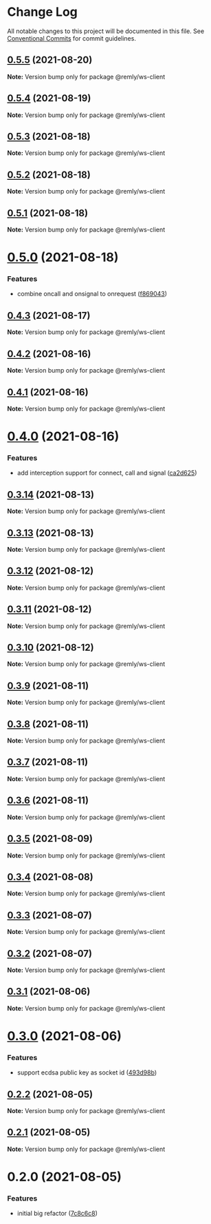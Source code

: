 # Change Log

All notable changes to this project will be documented in this file.
See [Conventional Commits](https://conventionalcommits.org) for commit guidelines.

## [0.5.5](https://gitr.net/mindary/remly/compare/@remly/ws-client@0.5.4...@remly/ws-client@0.5.5) (2021-08-20)

**Note:** Version bump only for package @remly/ws-client





## [0.5.4](https://gitr.net/mindary/remly/compare/@remly/ws-client@0.5.3...@remly/ws-client@0.5.4) (2021-08-19)

**Note:** Version bump only for package @remly/ws-client





## [0.5.3](https://gitr.net/mindary/remly/compare/@remly/ws-client@0.5.2...@remly/ws-client@0.5.3) (2021-08-18)

**Note:** Version bump only for package @remly/ws-client





## [0.5.2](https://gitr.net/mindary/remly/compare/@remly/ws-client@0.5.1...@remly/ws-client@0.5.2) (2021-08-18)

**Note:** Version bump only for package @remly/ws-client





## [0.5.1](https://gitr.net/mindary/remly/compare/@remly/ws-client@0.5.0...@remly/ws-client@0.5.1) (2021-08-18)

**Note:** Version bump only for package @remly/ws-client





# [0.5.0](https://gitr.net/mindary/remly/compare/@remly/ws-client@0.4.3...@remly/ws-client@0.5.0) (2021-08-18)


### Features

* combine oncall and onsignal to onrequest ([f869043](https://gitr.net/mindary/remly/commits/f869043438070e3188c06dfdea94b093ed984685))





## [0.4.3](https://gitr.net/mindary/remly/compare/@remly/ws-client@0.4.2...@remly/ws-client@0.4.3) (2021-08-17)

**Note:** Version bump only for package @remly/ws-client





## [0.4.2](https://gitr.net/mindary/remly/compare/@remly/ws-client@0.4.1...@remly/ws-client@0.4.2) (2021-08-16)

**Note:** Version bump only for package @remly/ws-client





## [0.4.1](https://gitr.net/mindary/remly/compare/@remly/ws-client@0.4.0...@remly/ws-client@0.4.1) (2021-08-16)

**Note:** Version bump only for package @remly/ws-client





# [0.4.0](https://gitr.net/mindary/remly/compare/@remly/ws-client@0.3.14...@remly/ws-client@0.4.0) (2021-08-16)


### Features

* add interception support for connect, call and signal ([ca2d625](https://gitr.net/mindary/remly/commits/ca2d625c216f18420c7d5c73ed26296ca9297974))





## [0.3.14](https://gitr.net/mindary/remly/compare/@remly/ws-client@0.3.13...@remly/ws-client@0.3.14) (2021-08-13)

**Note:** Version bump only for package @remly/ws-client





## [0.3.13](https://gitr.net/mindary/remly/compare/@remly/ws-client@0.3.12...@remly/ws-client@0.3.13) (2021-08-13)

**Note:** Version bump only for package @remly/ws-client





## [0.3.12](https://gitr.net/mindary/remly/compare/@remly/ws-client@0.3.11...@remly/ws-client@0.3.12) (2021-08-12)

**Note:** Version bump only for package @remly/ws-client





## [0.3.11](https://gitr.net/mindary/remly/compare/@remly/ws-client@0.3.10...@remly/ws-client@0.3.11) (2021-08-12)

**Note:** Version bump only for package @remly/ws-client





## [0.3.10](https://gitr.net/mindary/remly/compare/@remly/ws-client@0.3.9...@remly/ws-client@0.3.10) (2021-08-12)

**Note:** Version bump only for package @remly/ws-client





## [0.3.9](https://gitr.net/mindary/remly/compare/@remly/ws-client@0.3.8...@remly/ws-client@0.3.9) (2021-08-11)

**Note:** Version bump only for package @remly/ws-client





## [0.3.8](https://gitr.net/mindary/remly/compare/@remly/ws-client@0.3.7...@remly/ws-client@0.3.8) (2021-08-11)

**Note:** Version bump only for package @remly/ws-client





## [0.3.7](https://gitr.net/mindary/remly/compare/@remly/ws-client@0.3.6...@remly/ws-client@0.3.7) (2021-08-11)

**Note:** Version bump only for package @remly/ws-client





## [0.3.6](https://gitr.net/mindary/remly/compare/@remly/ws-client@0.3.5...@remly/ws-client@0.3.6) (2021-08-11)

**Note:** Version bump only for package @remly/ws-client





## [0.3.5](https://gitr.net/mindary/remly/compare/@remly/ws-client@0.3.4...@remly/ws-client@0.3.5) (2021-08-09)

**Note:** Version bump only for package @remly/ws-client





## [0.3.4](https://gitr.net/mindary/remly/compare/@remly/ws-client@0.3.3...@remly/ws-client@0.3.4) (2021-08-08)

**Note:** Version bump only for package @remly/ws-client





## [0.3.3](https://gitr.net/mindary/remly/compare/@remly/ws-client@0.3.2...@remly/ws-client@0.3.3) (2021-08-07)

**Note:** Version bump only for package @remly/ws-client





## [0.3.2](https://gitr.net/mindary/remly/compare/@remly/ws-client@0.3.1...@remly/ws-client@0.3.2) (2021-08-07)

**Note:** Version bump only for package @remly/ws-client





## [0.3.1](https://gitr.net/mindary/remly/compare/@remly/ws-client@0.3.0...@remly/ws-client@0.3.1) (2021-08-06)

**Note:** Version bump only for package @remly/ws-client





# [0.3.0](https://gitr.net/mindary/remly/compare/@remly/ws-client@0.2.2...@remly/ws-client@0.3.0) (2021-08-06)


### Features

* support ecdsa public key as socket id ([493d98b](https://gitr.net/mindary/remly/commits/493d98b2f924ae1c5dbf25ef5603082c3f35f928))





## [0.2.2](https://gitr.net/mindary/remly/compare/@remly/ws-client@0.2.1...@remly/ws-client@0.2.2) (2021-08-05)

**Note:** Version bump only for package @remly/ws-client





## [0.2.1](https://gitr.net/mindary/remly/compare/@remly/ws-client@0.2.0...@remly/ws-client@0.2.1) (2021-08-05)

**Note:** Version bump only for package @remly/ws-client





# 0.2.0 (2021-08-05)


### Features

* initial big refactor ([7c8c6c8](https://gitr.net/mindary/remly/commits/7c8c6c813f12b4d686b4f59feab4c4abc01e30e6))
